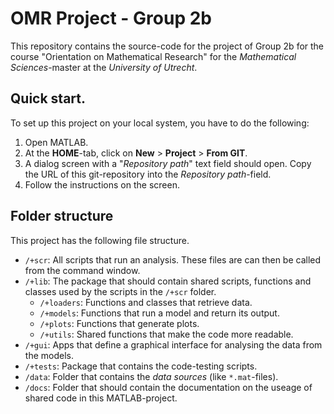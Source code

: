 # OMR Project - Group 2b

This repository contains the source-code for the project of Group 2b for 
the course "Orientation on Mathematical Research" for the 
_Mathematical Sciences_-master at the _University of Utrecht_.

## Quick start.

To set up this project on your local system, you have to do the following:

 1. Open MATLAB.
 2. At the **HOME**-tab, click on **New** > **Project** > **From GIT**.
 3. A dialog screen with a "_Repository path_" text field should open. 
    Copy the URL of this git-repository into the _Repository path_-field.
 4. Follow the instructions on the screen.


## Folder structure

This project has the following file structure.

 - `/+scr`: All scripts that run an analysis. These files are can then be
            called from the command window.
 - `/+lib`: The package that should contain shared scripts, functions
             and classes used by the scripts in the `/+scr` folder.
   - `/+loaders`: Functions and classes that retrieve data.
   - `/+models`: Functions that run a model and return its output.
   - `/+plots`: Functions that generate plots.
   - `/+utils`: Shared functions that make the code more readable.
 - `/+gui`: Apps that define a graphical interface for analysing the data
            from the models.
 - `/+tests`: Package that contains the code-testing scripts.
 - `/data`: Folder that contains the _data sources_ (like `*.mat`-files).
 - `/docs`: Folder that should contain the documentation on the useage
            of shared code in this MATLAB-project.